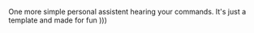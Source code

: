 One more simple personal assistent hearing your commands. It's just a template and made for fun )))
